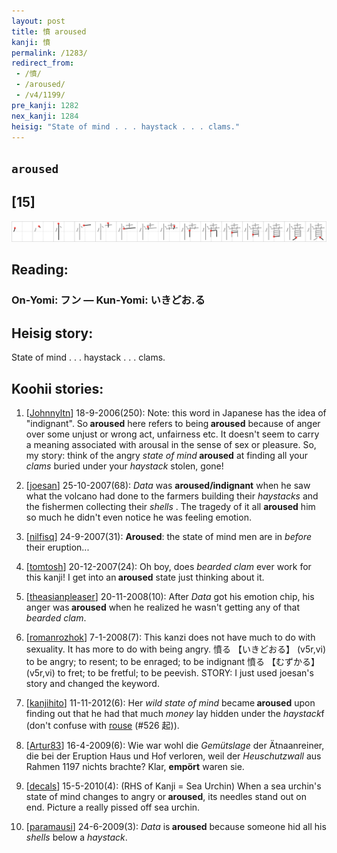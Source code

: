 ```yaml
---
layout: post
title: 憤 aroused
kanji: 憤
permalink: /1283/
redirect_from:
 - /憤/
 - /aroused/
 - /v4/1199/
pre_kanji: 1282
nex_kanji: 1284
heisig: "State of mind . . . haystack . . . clams."
---
```


## `aroused`

## [15]

<div class="stroke"><img src="../images/E686A4.png" /></div>

## Reading:

### On-Yomi: フン &mdash; Kun-Yomi: いきどお.る

## Heisig story:

State of mind . . . haystack . . . clams.

## Koohii stories:

1) [<a href="http://kanji.koohii.com/profile/Johnnyltn">Johnnyltn</a>] 18-9-2006(250): Note: this word in Japanese has the idea of &quot;indignant&quot;. So<strong> aroused</strong> here refers to being<strong> aroused</strong> because of anger over some unjust or wrong act, unfairness etc. It doesn&#039;t seem to carry a meaning associated with arousal in the sense of sex or pleasure. So, my story: think of the angry <em>state of mind</em><strong> aroused</strong> at finding all your <em>clams</em> buried under your <em>haystack</em> stolen, gone!

2) [<a href="http://kanji.koohii.com/profile/joesan">joesan</a>] 25-10-2007(68): <em>Data</em> was <strong>aroused/indignant</strong> when he saw what the volcano had done to the farmers building their <em>haystacks</em> and the fishermen collecting their <em>shells</em> . The tragedy of it all <strong>aroused</strong> him so much he didn&#039;t even notice he was feeling emotion.

3) [<a href="http://kanji.koohii.com/profile/nilfisq">nilfisq</a>] 24-9-2007(31): <strong>Aroused</strong>: the state of mind men are in <em>before</em> their eruption...

4) [<a href="http://kanji.koohii.com/profile/tomtosh">tomtosh</a>] 20-12-2007(24): Oh boy, does <em>bearded clam</em> ever work for this kanji! I get into an<strong> aroused</strong> state just thinking about it.

5) [<a href="http://kanji.koohii.com/profile/theasianpleaser">theasianpleaser</a>] 20-11-2008(10): After <em>Data</em> got his emotion chip, his anger was<strong> aroused</strong> when he realized he wasn&#039;t getting any of that <em>bearded clam</em>.

6) [<a href="http://kanji.koohii.com/profile/romanrozhok">romanrozhok</a>] 7-1-2008(7): This kanzi does not have much to do with sexuality. It has more to do with being angry. 憤る 【いきどおる】 (v5r,vi) to be angry; to resent; to be enraged; to be indignant 憤る 【むずかる】 (v5r,vi) to fret; to be fretful; to be peevish. STORY: I just used joesan&#039;s story and changed the keyword.

7) [<a href="http://kanji.koohii.com/profile/kanjihito">kanjihito</a>] 11-11-2012(6): Her <em>wild state of mind</em> became<strong> aroused</strong> upon finding out that he had that much <em>money</em> lay hidden under the <em>haystack</em>f (don&#039;t confuse with <a href="../v4/526">rouse</a> (#526 起)).

8) [<a href="http://kanji.koohii.com/profile/Artur83">Artur83</a>] 16-4-2009(6): Wie war wohl die <em>Gemütslage</em> der Ätnaanreiner, die bei der Eruption Haus und Hof verloren, weil der <em>Heuschutzwall</em> aus Rahmen 1197 nichts brachte? Klar, <strong>empört</strong> waren sie.

9) [<a href="http://kanji.koohii.com/profile/decals">decals</a>] 15-5-2010(4): (RHS of Kanji = Sea Urchin) When a sea urchin&#039;s state of mind changes to angry or<strong> aroused</strong>, its needles stand out on end. Picture a really pissed off sea urchin.

10) [<a href="http://kanji.koohii.com/profile/paramausi">paramausi</a>] 24-6-2009(3): <em>Data</em> is<strong> aroused</strong> because someone hid all his <em>shells</em> below a <em>haystack</em>.
